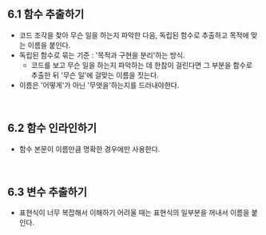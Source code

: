 ## 6.1 함수 추출하기

- 코드 조각을 찾아 무슨 일을 하는지 파악한 다음, 독립된 함수로 추출하고 목적에 맞는 이름을 붙인다.
- 독립된 함수로 묶는 기준 : '목적과 구현을 분리'하는 방식.
  - 코드를 보고 무슨 일을 하는지 파악하는 데 한참이 걸린다면 그 부분을 함수로 추출한 뒤 '무슨 일'에 걸맞는 이름을 짓는다.
- 이름은 '어떻게'가 아닌 '무엇을'하는지를 드러내야한다.

<br>

## 6.2 함수 인라인하기

- 함수 본문이 이름만큼 명확한 경우에만 사용한다.

<br>

## 6.3 변수 추출하기

- 표현식이 너무 복잡해서 이해하기 어려울 때는 표현식의 일부분을 꺼내서 이름을 붙인다.
